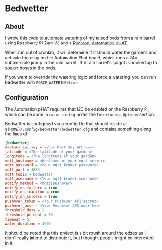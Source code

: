 
# Bedwetter

## About

I wrote this code to automate watering of my raised beds from a rain barrel using
Raspberry Pi Zero W, and a [Pimoroni Automation pHAT](https://shop.pimoroni.com/products/automation-phat).

When run out of crontab, it will determine if it should water the gardens and activate
the relay on the Automation Phat board, which runs a 24v submersible pump in the rain barrel.
The rain barrel's spigot is hooked up to soaker hoses in the beds.

If you want to override the watering logic and force a watering, you can run bedwetter with `FORCE_WATERING=true`

## Configuration

The Automation pHAT requires that I2C be enabled on the Raspberry Pi, which can be done in `raspi-config`
under the `Interfacing Options` section.

Bedwetter is configured via a config file that should reside at `${HOME}/.config/bedwetter/bedwetter.cfg`
and contains something along the lines of:

```ini
[bedwetter]
darksky_api_key = <Your Dark Sky API key>
latitude = <The latitude of your garden>
longitude = <The longitude of your garden>
mqtt_hostname = <Hostname of your mqtt server>
mqtt_password = <Your mqtt broker password>
mqtt_port = 8883
mqtt_topic = bedwetter
mqtt_username = <Your mqtt broker username>
notify_method = <mqtt|pushover>
notify_on_failure = true
notify_on_inaction = true
notify_on_success = true
pushover_token = <Your Pushover API secret>
pushover_user = <Your Pushover API user key>
threshold_days = 2
threshold_percent = 50
timeout = 5
water_duration = 3600
```

It should be noted that this project is a bit rough around the edges as I didn't really
intend to distribute it, but I thought people might be interested in it.
